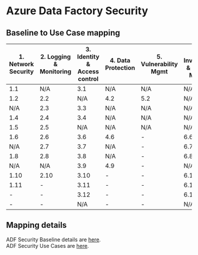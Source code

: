 # Azure Data Factory Security
## Baseline to Use Case mapping
| 1. Network Security | 2. Logging & Monitoring | 3. Identity & Access control | 4. Data Protection | 5. Vulnerability Mgmt | 6. Inventory & Asset Mgmt | 7. Secure config | 8. Malware Defense | 9. Data Recovery | 10. Incident Response |
| ------------------- | ------------------------- | ------------------------------ | --- | --- | --- | --- | --- | --- | --- |
| 1.1  | N/A  | 3.1  | N/A | N/A | N/A  | 7.1  | 8.1 | N/A | N/A |
| 1.2  | 2.2  | N/A  | 4.2 | 5.2 | N/A  | N/A  | N/A | N/A | N/A |
| N/A  | 2.3  | 3.3  | N/A | N/A | N/A  | N/A  | N/A | N/A | N/A |
| 1.4  | 2.4  | 3.4  | N/A | N/A | N/A  | N/A  | -   | N/A | N/A |
| 1.5  | 2.5  | N/A  | N/A | N/A | N/A  | 7.5  | -   | -   | N/A |
| 1.6  | 2.6  | 3.6  | 4.6 | -   | 6.6  | N/A  | -   | -   | N/A |
| N/A  | 2.7  | 3.7  | N/A | -   | 6.7  | N/A  | -   | -   | -   |
| 1.8  | 2.8  | 3.8  | N/A | -   | 6.8  | N/A  | -   | -   | -   |
| N/A  | N/A  | 3.9  | 4.9 | -   | N/A  | 7.9  | -   | -   | -   |
| 1.10 | 2.10 | 3.10 | -   | -   | 6.10 | N/A  | -   | -   | -   |
| 1.11 | -    | 3.11 | -   | -   | 6.11 | 7.11 | -   | -   | -   |
| -    | -    | 3.12 | -   | -   | 6.12 | 7.12 | -   | -   | -   |
| -    | -    | N/A  | -   | -   | N/A  | 7.13 | -   | -   | -   |

## Mapping details
ADF Security Baseline details are [here](adf-security-baseline.md). \
ADF Security Use Cases are [here](adf-security-usecase.md).
